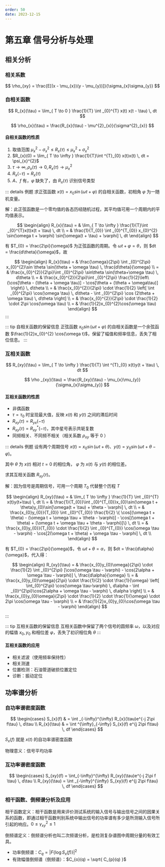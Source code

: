 ```yaml
---
order: 50
date: 2023-12-15
---
```

# 第五章 信号分析与处理

## 相关分析

### 相关系数

$$
\rho_{xy} = \frac{E[(x - \mu_{x})(y - \mu_{y})]}{\sigma_{x}\sigma_{y}}
$$

### 自相关函数

$$
R_{x}(\tau) = \lim_{ T \to 0 } \frac{1}{T} \int _{0}^{T} x(t) x(t - \tau) \, dt 
$$

$$
\rho_{x}(\tau) = \frac{R_{x}(\tau) - \mu^{2}_{x}}{\sigma^{2}_{x}}
$$

#### 自相关函数的性质

1. 取值范围 $\mu_{x}^{2} - \sigma^{2}_{x} \leq R_{x}(\tau) \leq \mu_{x}^{2} + \sigma_{x}^{2}$
2. $R_{x}(0) = \lim_{ T \to \infty } \frac{1}{T}\int ^{T}_{0} x(t)x(t) \, dt = \psi_{x}^{2}$
3. $\tau \to \infty, \rho_{x}(\tau) \to 0, R_{x}(\tau)\to \mu_{x}^{2}$
4. $R_{x}(-\tau) = R_{x}(\tau)$
5. $A$、$f$ 有，$\varphi$ 缺失了，由 $R_{x}(\tau)$ 识别信号类型

::: details 例题
求正弦函数 $x(t) = x_{0}\sin(\omega t + \varphi)$ 的自相关函数，初相角 $\varphi$ 为一随机变量。

解：此正弦函数是一个零均值的各态历经随机过程，其平均值可用一个周期内的平均值表示。

$$
\begin{align}
R_{x}(\tau) = &  \lim_{ T \to \infty } \frac{1}{T}\int _{0}^{T}x(t)x(t + \tau) \, dt  \\
= &  \frac{1}{T_{0}} \int _{0}^{T_{0}} x_{0}^{2} \sin(\omega t + \varphi) \sin[\omega(t + \tau) + \varphi] \, dt
\end{align}
$$

有 $T_{0} = \frac{2\pi}{\omega}$ 为正弦函数的周期。令 $\omega t + \varphi = \theta$，则 $dt = \frac{d\theta}{\omega}$，故

$$
\begin{align}
R_{x}(\tau) =  & \frac{\omega}{2\pi} \int _{0}^{2\pi} x_{0}^{2}\sin \theta \sin(\theta + \omega \tau)  \, \frac{d\theta}{\omega} \\
	=  & \frac{x_{0}^{2}}{2\pi}\int _{0}^{2\pi} \sin\theta \sin(\theta+\omega \tau) \, d\theta  \\
	=  & \frac{x_{0}^{2}}{2\pi}\int _{0}^{2\pi} \frac{1}{2}\left\{\cos[\theta - (\theta + \omega \tau)] - \cos[\theta + (\theta + \omega\tau)] \right\} \, d\theta \\
	= &  \frac{x_{0}^{2}}{2\pi} \cdot \frac{1}{2} \left[ \int _{0}^{2\pi} \cos(\omega \tau) \, d\theta - \int _{0}^{2\pi} \cos (2\theta + \omega \tau) \, d\theta   \right] \\
	=  & \frac{x_{0}^{2}}{2\pi} \cdot \frac{1}{2} \cdot 2\pi \cos(\omega \tau) \\
	=  & \frac{1}{2}x_{0}^{2}\cos(\omega \tau)
\end{align}
$$
:::

::: tip 自相关函数的保留信息 
正弦函数 $x_{0}\sin(\omega t + \varphi)$ 的自相关函数是一个余弦函数 $\frac{1}{2}x_{0}^{2} \cos(\omega t)$，保留了幅值和频率信息，丢失了相位信息。
:::

### 互相关函数

$$
R_{xy}(\tau) = \lim_{ T \to \infty }  \frac{1}{T} \int ^{T}_{0} x(t)y(t + \tau) \, dt 
$$

$$
\rho _{xy}(\tau) = \frac{R_{xy}(\tau) - \mu_{x}\mu_{y}}{\sigma_{x}\sigma_{y}}
$$

#### 互相关函数的性质

- 非偶函数
- $\tau = \tau_{0}$ 时呈现最大值，反映 $x(t)$ 和 $y(t)$ 之间的滞后时间
- $R_{xy}(\tau) = R_{yx}(-\tau)$
- $R_{xy}(\tau) = R_{xy}^{*}(-\tau)$，其中星号表示共轭复数
- 同频相关、不同频不相关（相关系数 $\rho _{xy}$ 等于 $0$ ）

::: details 例题
设有两个周期信号 $x(t) = x_{0}\sin(\omega t + \theta)$、$y(t) = y_{0}\sin(\omega t + \theta - \varphi)$。

其中 $\theta$ 为 $x(t)$ 相对 $t = 0$ 的相位角， $\varphi$ 为 $x(t)$ 与 $y(t)$ 的相位差。

求其互相关函数 $R_{xy}(\tau)$。

解：因为信号是周期信号，可用一个周期 $T_{0}$ 代替整个历程 $T$

$$
\begin{align}
R_{xy}(\tau) = &  \lim_{ T \to \infty }  \frac{1}{T} \int _{0}^{T} x(t)y(t+\tau) \, dt \\
	 =  & \frac{1}{T_{0}}\int _{0}^{T_{0}}x_{0}\sin(\omega t + \theta)y_{0}\sin[\omega(t + \tau) + \theta - \varphi] \, dt  \\
	=  & \frac{x_{0}y_{0}}{T_{0}} \int _{0}^{T_{0}}  \frac{1}{2} \{ \cos[(\omega t + \theta) - (\omega t + \omega \tau + \theta - \varphi)] - \cos[(\omega t + \theta) + (\omega t + \omega \tau + \theta - \varphi)]\} \, dt \\
	=  & \frac{x_{0}y_{0}}{T_{0}} \cdot \frac{1}{2} \int _{0}^{T_{0}} \cos(\omega \tau - \varphi) - \cos[2(\omega t + \theta) + \omega \tau - \varphi] \, dt  \\
\end{align}
$$

有 $T_{0} = \frac{2\pi}{\omega}$，令 $\omega t + \theta = \alpha$，则 $dt = \frac{d\alpha}{\omega}$，代入得：

$$
\begin{align}
R_{xy}(\tau) = &  \frac{x_{0}y_{0}\omega}{2\pi} \cdot \frac{1}{2} \int _{0}^{2\pi} [\cos(\omega \tau - \varphi) - \cos(2\alpha + \omega \tau - \varphi)] \, \frac{d\alpha}{\omega}  \\
	=  & \frac{x_{0}y_{0}\omega}{2\pi} \cdot \frac{1}{2} \cdot \frac{1}{\omega} \left[ \int_{0}^{2\pi} \cos(\omega \tau-\varphi) \, d\alpha - \int _{0}^{2\pi}\cos(2\alpha + \omega \tau - \varphi) \, d\alpha   \right] \\
	=  & \frac{x_{0}y_{0}\omega}{2\pi} \cdot \frac{1}{2} \cdot \frac{1}{\omega} \cdot 2\pi \cos(\omega \tau - \varphi) \\
	=  & \frac{1}{2}x_{0}y_{0}\cos(\omega \tau - \varphi)
\end{align}
$$

:::

::: tip 互相关函数的保留信息
互相关函数中保留了两个信号的圆频率 $\omega$，以及对应的幅值 $x_{0}, y_{0}$ 和相位差 $\varphi$，丢失了初识相位角 $\theta$
:::

#### 互相关函数的应用

- 相关滤波（使用频率保持性）
- 相关测速
- 位置检测：石油管道破损位置定位
- 诊断：振动定位

## 功率谱分析

### 自功率谱密度函数

$$
\begin{cases}
S_{x}(f)  & = \int _{-\infty}^{\infty} R_{x}(\tau)e^{-j 2\pi f\tau} \, d\tau \\
R_{x}(\tau)  & = \int ^{\infty}_{-\infty} S_{x}(f) e^{j 2\pi f\tau} \, df
\end{cases}
$$

$S_{x}(f)$ 就是 $x(t)$ 的自功率谱密度函数

物理意义：信号平均功率

### 互功率谱密度函数

$$
\begin{cases}
S_{xy}(f) = \int_{-\infty}^{\infty} R_{xy}(\tau)e^{-j 2\pi f \tau} \, d\tau  \\
R_{xy}(\tau) = \int _{-\infty}^{\infty} S_{xy}(f) e^{j 2\pi f\tau} \, df 
\end{cases}
$$

### 相干函数、倒频谱分析及应用

相干函数定义：相干函数是用来评价测试系统的输入信号与输出信号之间的因果关系的函数，即通过相干函数判别系统中输出信号的功率谱有多少是所测输入信号所引起的响应。$0 \leq \gamma_{xy}^{2} \leq 1$

倒频谱定义：倒频谱分析也叫二次频谱分析，是检测复杂谱图中周期分量的有效工具。
- 功率倒频谱：$C_{q} = |F\{\log S_{x}(f)\} |^{2}$
- 有效幅值倒频谱（倒频谱）：$C_{o}(q) = \sqrt{ C_{p}(q) }$